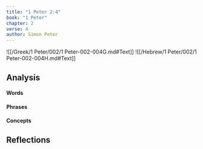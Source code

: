 ```yaml
---
title: "1 Peter 2:4"
book: "1 Peter"
chapter: 2
verse: 4
author: Simon Peter
---
```

![[/Greek/1 Peter/002/1 Peter-002-004G.md#Text]]
![[/Hebrew/1 Peter/002/1 Peter-002-004H.md#Text]]

## Analysis

#### Words

#### Phrases

#### Concepts

## Reflections
